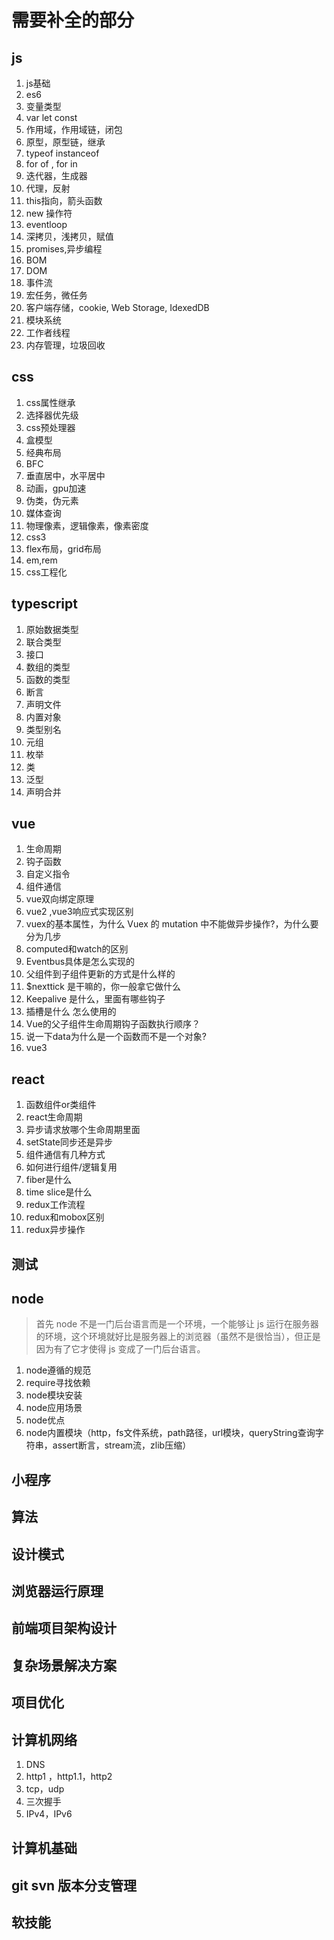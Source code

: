 # 需要补全的部分

## js

1. js基础
2. es6
3. 变量类型
4. var let const
5. 作用域，作用域链，闭包
6. 原型，原型链，继承
7. typeof instanceof
8. for of , for in
9. 迭代器，生成器
10. 代理，反射
10. this指向，箭头函数
12. new 操作符
13. eventloop
14. 深拷贝，浅拷贝，赋值
15. promises,异步编程
16. BOM
17. DOM
18. 事件流
19. 宏任务，微任务
20. 客户端存储，cookie, Web Storage, IdexedDB
21. 模块系统
22. 工作者线程
23. 内存管理，垃圾回收

## css

1. css属性继承
2. 选择器优先级
3. css预处理器
4. 盒模型
5. 经典布局
6. BFC
7. 垂直居中，水平居中
8. 动画，gpu加速
9. 伪类，伪元素
10. 媒体查询
11. 物理像素，逻辑像素，像素密度
12. css3
13. flex布局，grid布局
14. em,rem
15. css工程化

## typescript

1. 原始数据类型
2. 联合类型
3. 接口
4. 数组的类型
5. 函数的类型
6. 断言
7. 声明文件
8. 内置对象
9. 类型别名
10. 元组
11. 枚举
12. 类
13. 泛型
14. 声明合并

## vue

1. 生命周期
2. 钩子函数
3. 自定义指令
4. 组件通信
5. vue双向绑定原理
6. vue2 ,vue3响应式实现区别
7. vuex的基本属性，为什么 Vuex 的 mutation 中不能做异步操作?，为什么要分为几步
8. computed和watch的区别
9. Eventbus具体是怎么实现的
10. 父组件到子组件更新的方式是什么样的
11. $nexttick 是干嘛的，你一般拿它做什么
12. Keepalive 是什么，里面有哪些钩子
13. 插槽是什么 怎么使用的
14. Vue的父子组件生命周期钩子函数执行顺序？
15. 说一下data为什么是一个函数而不是一个对象?
16. vue3

## react 

1. 函数组件or类组件
2. react生命周期
3. 异步请求放哪个生命周期里面
4. setState同步还是异步
5. 组件通信有几种方式
6. 如何进行组件/逻辑复用
7. fiber是什么
8. time slice是什么
9. redux工作流程
10. redux和mobox区别
11. redux异步操作

## 测试

## node

> 首先 node 不是一门后台语言而是一个环境，一个能够让 js 运行在服务器的环境，这个环境就好比是服务器上的浏览器（虽然不是很恰当），但正是因为有了它才使得 js 变成了一门后台语言。

1. node遵循的规范
2. require寻找依赖
3. node模块安装
4. node应用场景
5. node优点
6. node内置模块（http，fs文件系统，path路径，url模块，queryString查询字符串，assert断言，stream流，zlib压缩）

## 小程序

## 算法

## 设计模式

## 浏览器运行原理

## 前端项目架构设计

## 复杂场景解决方案

## 项目优化
## 计算机网络

1. DNS
2. http1 ，http1.1，http2
3. tcp，udp
4. 三次握手
5. IPv4，IPv6

## 计算机基础
## git svn 版本分支管理
## 软技能